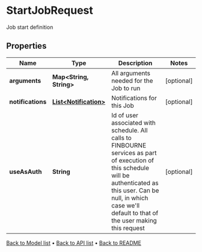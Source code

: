 

# StartJobRequest

Job start definition

## Properties

| Name | Type | Description | Notes |
|------------ | ------------- | ------------- | -------------|
|**arguments** | **Map&lt;String, String&gt;** | All arguments needed for the Job to run |  [optional] |
|**notifications** | [**List&lt;Notification&gt;**](Notification.md) | Notifications for this Job |  [optional] |
|**useAsAuth** | **String** | Id of user associated with schedule. All calls to FINBOURNE services as part of execution of this schedule will be authenticated as this  user. Can be null, in which case we&#39;ll default to that of the user  making this request |  [optional] |



[Back to Model list](../README.md#documentation-for-models) &#8226; [Back to API list](../README.md#documentation-for-api-endpoints) &#8226; [Back to README](../README.md)


